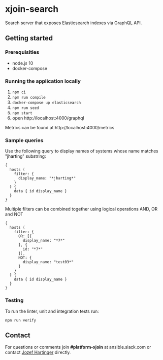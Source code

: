 # xjoin-search

Search server that exposes Elasticsearch indexes via GraphQL API.

## Getting started

### Prerequisities

* node.js 10
* docker-compose

### Running the application locally

1. ```npm ci```
1. ```npm run compile```
1. ```docker-compose up elasticsearch```
1. ```npm run seed```
1. ```npm start```
1. open http://localhost:4000/graphql

Metrics can be found at http://localhost:4000/metrics

### Sample queries

Use the following query to display names of systems whose name matches "jharting" substring:
```
{
  hosts (
    filter: {
      display_name: "*jharting*"
    }
  ) {
    data { id display_name }
  }
}
```

Multiple filters can be combined together using logical operations AND, OR and NOT
```
{
  hosts (
    filter: {
      OR: [{
        display_name: "*7*"
      }, {
        id: "*7*"
      }],
      NOT: {
        display_name: "test03*"
      }
    }
  ) {
    data { id display_name }
  }
}
```

### Testing

To run the linter, unit and integration tests run:
```
npm run verify
```

## Contact
For questions or comments join **#platform-xjoin** at ansible.slack.com or contact [Jozef Hartinger](https://github.com/jharting) directly.
